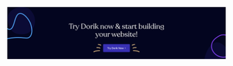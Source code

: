 <a href="https://dorik.com" target="_blank">
  <img alt="Dorik Github Banner" src="/profile/dorik-banner.png"/>
</a>
